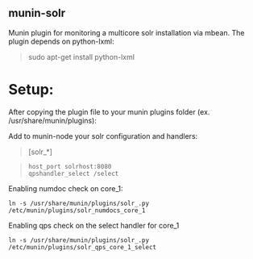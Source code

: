 munin-solr
-------------

Munin plugin for monitoring a multicore solr installation via mbean.
The plugin depends on python-lxml:
> sudo apt-get install python-lxml

Setup:
===

After copying the plugin file to your munin plugins folder (ex. /usr/share/munin/plugins):

Add to munin-node your solr configuration and handlers:
> [solr_*]

>     host_port solrhost:8080 
>     qpshandler_select /select


Enabling numdoc check on core_1:

    ln -s /usr/share/munin/plugins/solr_.py /etc/munin/plugins/solr_numdocs_core_1


Enabling qps check on the select handler for core_1

    ln -s /usr/share/munin/plugins/solr_.py /etc/munin/plugins/solr_qps_core_1_select


